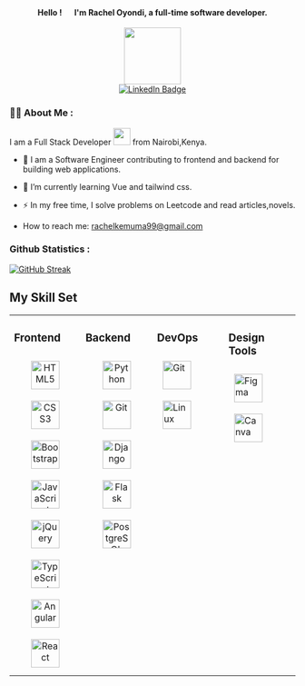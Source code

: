 <h4 align="center">
  Hello !
  <img src="https://media.giphy.com/media/hvRJCLFzcasrR4ia7z/giphy.gif" width="15px"/>
  I'm Rachel Oyondi, a full-time software developer.
</h4>

<div id="header" align="center">
  <img src="https://media.giphy.com/media/M9gbBd9nbDrOTu1Mqx/giphy.gif" width="100"/>
</div>

<div id="badges" align="center">
  <a href="your-linkedin-URL">
    <img src="https://img.shields.io/badge/LinkedIn-blue?style=for-the-badge&logo=linkedin&logoColor=white" alt="LinkedIn Badge"/>
  </a>
</div>

### :woman_technologist: About Me :
I am a Full Stack Developer <img src="https://media.giphy.com/media/WUlplcMpOCEmTGBtBW/giphy.gif" width="30"> from Nairobi,Kenya.

- :telescope: I am a Software Engineer contributing to frontend and backend for building web applications.
- 🌱 I’m currently learning Vue and tailwind css. 

- :zap: In my free time, I solve problems on Leetcode and read articles,novels.

- How to reach me:  <a href="mailto: rachelkemuma99@gmail.com">rachelkemuma99@gmail.com</a>

### Github Statistics :
 [![GitHub Streak](http://github-readme-streak-stats.herokuapp.com?user=kema-ray&theme=dark&background=000000)](https://git.io/streak-stats)

<!--  [![Top Langs](https://github-readme-stats.vercel.app/api/top-langs/?username=kema-ray&layout=compact&theme=vision-friendly-dark)](https://github.com/anuraghazra/github-readme-stats)  -->

<!-- ![Anurag's GitHub stats](https://github-readme-stats.vercel.app/api?username=kema-ray&show_icons=true&theme=radical) [![Top Langs](https://github-readme-stats.vercel.app/api/top-langs/?username=kema-ray&theme=radical)](https://github.com/anuraghazra/github-readme-stats) -->




## My Skill Set  
<table><tr><td valign="top" width="25%">



### Frontend  
<div align="center"> 
<img style="margin: 10px" src="https://profilinator.rishav.dev/skills-assets/html5-original-wordmark.svg" alt="HTML5" height="50" />
<img style="margin: 10px" src="https://profilinator.rishav.dev/skills-assets/css3-original-wordmark.svg" alt="CSS3" height="50" />
<img style="margin: 10px" src="https://profilinator.rishav.dev/skills-assets/bootstrap-plain.svg" alt="Bootstrap" height="50" />       
<img style="margin: 10px" src="https://profilinator.rishav.dev/skills-assets/javascript-original.svg" alt="JavaScript" height="50" />
 <img style="margin: 10px" src="https://profilinator.rishav.dev/skills-assets/jquery.png" alt="jQuery" height="50" />
<img style="margin: 10px" src="https://profilinator.rishav.dev/skills-assets/typescript-original.svg" alt="TypeScript" height="50" /> 
<img style="margin: 10px" src="https://profilinator.rishav.dev/skills-assets/angularjs-original.svg" alt="Angular" height="50" /> 
<img style="margin: 10px" src="https://rawgit.com/gorangajic/react-icons/master/react-icons.svg" alt="React" height="50" />  
 
  
</div>

</td><td valign="top" width="25%">



### Backend  
<div align="center">   
<img style="margin: 10px" src="https://profilinator.rishav.dev/skills-assets/python-original.svg" alt="Python" height="50" />  
<img style="margin: 10px" src="https://profilinator.rishav.dev/skills-assets/git-scm-icon.svg" alt="Git" height="50" />     
<img style="margin: 10px" src="https://profilinator.rishav.dev/skills-assets/django-original.svg" alt="Django" height="50" />   
 <img style="margin: 10px" src="https://profilinator.rishav.dev/skills-assets/flask.png" alt="Flask" height="50" />  
 <img style="margin: 10px" src="https://profilinator.rishav.dev/skills-assets/postgresql-original-wordmark.svg" alt="PostgreSQL" height="50" /> 
</div>

</td><td valign="top" width="25%">



### DevOps  
<div align="">
<img style="margin: 10px" src="https://profilinator.rishav.dev/skills-assets/git-scm-icon.svg" alt="Git" height="50" />  
<img style="margin: 10px" src="https://profilinator.rishav.dev/skills-assets/linux-original.svg" alt="Linux" height="50" /> 

</div> 

</td><td valign="top" width="25%">



### Design Tools  
<div align="">
<img style="margin: 10px" src="https://profilinator.rishav.dev/skills-assets/figma-icon.svg" alt="Figma" height="50" /> 
<img style="margin: 10px" src="https://www.vectorlogo.zone/logos/canva/canva-ar21.svg" alt="Canva" height="50" /> 

</div>
  




<!--
**kema-ray/kema-ray** is a ✨ _special_ ✨ repository because its `README.md` (this file) appears on your GitHub profile.

Here are some ideas to get you started:

- 🔭 I’m currently working on ...
- 🌱 I’m currently learning ...
- 👯 I’m looking to collaborate on ...
- 🤔 I’m looking for help with ...
- 💬 Ask me about ...
- 📫 How to reach me: ...
- 😄 Pronouns: ...
- ⚡ Fun fact: ...
-->
